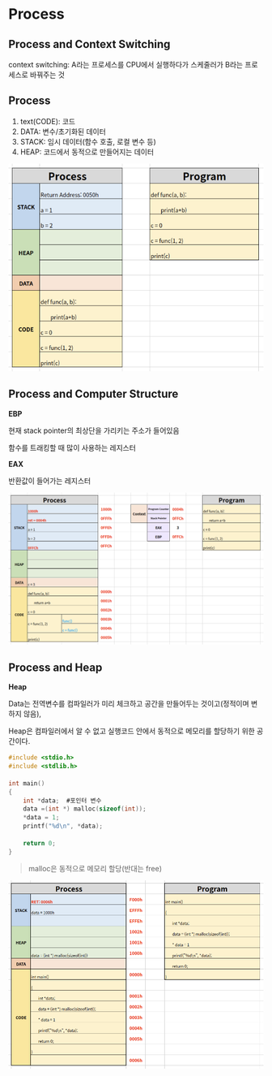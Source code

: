 # Process 

## Process and Context Switching

context switching: A라는 프로세스를 CPU에서 실행하다가 스케줄러가 B라는 프로세스로 바꿔주는 것



## Process

1. text(CODE): 코드
2. DATA: 변수/초기화된 데이터
3. STACK: 임시 데이터(함수 호출, 로컬 변수 등)
4. HEAP: 코드에서 동적으로 만들어지는 데이터

![process](../images/ch3-8_process.png)

 

## Process and Computer Structure

**EBP**

현재 stack pointer의 최상단을 가리키는 주소가 들어있음

함수를 트래킹할 때 많이 사용하는 레지스터

**EAX**

반환값이 들어가는 레지스터

![process and computer structure](../images/ch3-8_process_and_computer_structure.png)



## Process and Heap

**Heap**

Data는 전역변수를 컴파일러가 미리 체크하고 공간을 만들어두는 것이고(정적이며 변하지 않음),

Heap은 컴파일러에서 알 수 없고 실행코드 안에서 동적으로 메모리를 할당하기 위한 공간이다.

```C
#include <stdio.h>
#include <stdlib.h>

int main()
{
    int *data;  #포인터 변수
    data =(int *) malloc(sizeof(int));
    *data = 1;
    printf("%d\n", *data);
    
    return 0;
}
```

> malloc은 동적으로 메모리 할당(반대는 free)

![process and heap](../images/ch3-8_process_and_heap.png)

